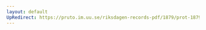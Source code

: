 ```yaml
---
layout: default
UpRedirect: https://pruto.im.uu.se/riksdagen-records-pdf/1879/prot-1879--fk--014/prot-1879--fk--014_008.pdf
---
```


